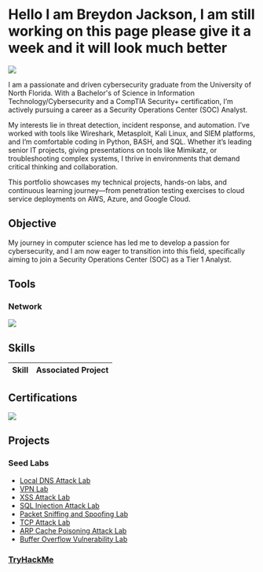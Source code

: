 # Hello I am Breydon Jackson, I am still working on this page please give it a week and it will look much better
<a href="https://www.linkedin.com/in/breydon-jackson"><img src="https://img.shields.io/badge/-LinkedIn-0072b1?&style=for-the-badge&logo=linkedin&logoColor=white" /></a>

I am a passionate and driven cybersecurity graduate from the University of North Florida. With a Bachelor's of Science in Information Technology/Cybersecurity and a CompTIA Security+ certification, I’m actively pursuing a career as a Security Operations Center (SOC) Analyst.

My interests lie in threat detection, incident response, and automation. I’ve worked with tools like Wireshark, Metasploit, Kali Linux, and SIEM platforms, and I’m comfortable coding in Python, BASH, and SQL. Whether it’s leading senior IT projects, giving presentations on tools like Mimikatz, or troubleshooting complex systems, I thrive in environments that demand critical thinking and collaboration.

This portfolio showcases my technical projects, hands-on labs, and continuous learning journey—from penetration testing exercises to cloud service deployments on AWS, Azure, and Google Cloud.

## Objective

My journey in computer science has led me to develop a passion for cybersecurity, and I am now eager to transition into this field, specifically aiming to join a Security Operations Center (SOC) as a Tier 1 Analyst.

## Tools
### Network
<div>
<img src="https://img.shields.io/badge/-Wireshark-1679A7?&style=for-the-badge&logo=Wireshark&logoColor=white" />
</div>
<!--
### SIEM
-->

## Skills
| Skill                                         | Associated Project         |
|-----------------------------------------------|----------------------------|


  

## Certifications
<div>
  <img src="https://img.shields.io/badge/-Security%2B-FF0000?&style=for-the-badge&logo=CompTIA&logoColor=white" />
  
</div>

## Projects

### Seed Labs
- <a href="https://github.com/Breydon-Jackson/Local_DNS_Attack_Lab/tree/main"> Local DNS Attack Lab
- <a href="https://github.com/Breydon-Jackson/VPN_Lab"> VPN Lab
- <a href="www.google.com"> XSS Attack Lab
- <a href="www.google.com"> SQL Injection Attack Lab
- <a href="https://github.com/Breydon-Jackson/Packet_Sniffing_and_Spoofing/tree/main"> Packet Sniffing and Spoofing Lab
- <a href="www.google.com"> TCP Attack Lab
- <a href="www.google.com"> ARP Cache Poisoning Attack Lab
- <a href="www.google.com"> Buffer Overflow Vulnerability Lab

### TryHackMe

